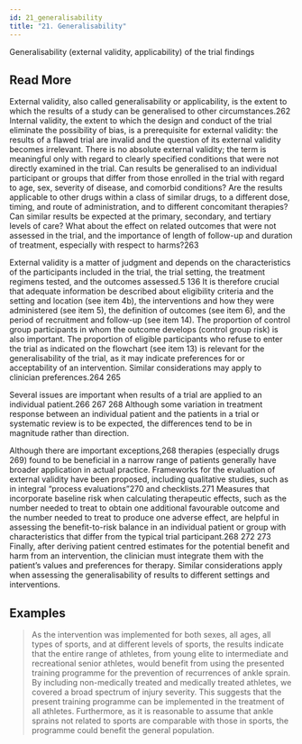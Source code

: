```yaml
---
id: 21_generalisability
title: "21. Generalisability"
---
```

Generalisability (external validity, applicability) of the trial findings

## Read More

External validity, also called generalisability or applicability, is the extent to which the results of a study can be generalised to other circumstances.262 Internal validity, the extent to which the design and conduct of the trial eliminate the possibility of bias, is a prerequisite for external validity: the results of a flawed trial are invalid and the question of its external validity becomes irrelevant. There is no absolute external validity; the term is meaningful only with regard to clearly specified conditions that were not directly examined in the trial. Can results be generalised to an individual participant or groups that differ from those enrolled in the trial with regard to age, sex, severity of disease, and comorbid conditions? Are the results applicable to other drugs within a class of similar drugs, to a different dose, timing, and route of administration, and to different concomitant therapies? Can similar results be expected at the primary, secondary, and tertiary levels of care? What about the effect on related outcomes that were not assessed in the trial, and the importance of length of follow-up and duration of treatment, especially with respect to harms?263

External validity is a matter of judgment and depends on the characteristics of the participants included in the trial, the trial setting, the treatment regimens tested, and the outcomes assessed.5 136 It is therefore crucial that adequate information be described about eligibility criteria and the setting and location (see item 4b), the interventions and how they were administered (see item 5), the definition of outcomes (see item 6), and the period of recruitment and follow-up (see item 14). The proportion of control group participants in whom the outcome develops (control group risk) is also important. The proportion of eligible participants who refuse to enter the trial as indicated on the flowchart (see item 13) is relevant for the generalisability of the trial, as it may indicate preferences for or acceptability of an intervention. Similar considerations may apply to clinician preferences.264 265

Several issues are important when results of a trial are applied to an individual patient.266 267 268 Although some variation in treatment response between an individual patient and the patients in a trial or systematic review is to be expected, the differences tend to be in magnitude rather than direction.

Although there are important exceptions,268 therapies (especially drugs 269) found to be beneficial in a narrow range of patients generally have broader application in actual practice. Frameworks for the evaluation of external validity have been proposed, including qualitative studies, such as in integral “process evaluations”270 and checklists.271 Measures that incorporate baseline risk when calculating therapeutic effects, such as the number needed to treat to obtain one additional favourable outcome and the number needed to treat to produce one adverse effect, are helpful in assessing the benefit-to-risk balance in an individual patient or group with characteristics that differ from the typical trial participant.268 272 273 Finally, after deriving patient centred estimates for the potential benefit and harm from an intervention, the clinician must integrate them with the patient’s values and preferences for therapy. Similar considerations apply when assessing the generalisability of results to different settings and interventions.

## Examples

> As the intervention was implemented for both sexes, all ages, all types of sports, and at different levels of sports, the results indicate that the entire range of athletes, from young elite to intermediate and recreational senior athletes, would benefit from using the presented training programme for the prevention of recurrences of ankle sprain. By including non-medically treated and medically treated athletes, we covered a broad spectrum of injury severity. This suggests that the present training programme can be implemented in the treatment of all athletes. Furthermore, as it is reasonable to assume that ankle sprains not related to sports are comparable with those in sports, the programme could benefit the general population.